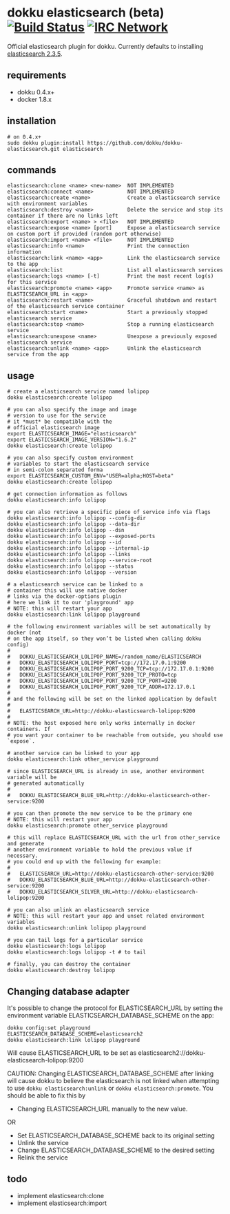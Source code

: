 # dokku elasticsearch (beta) [![Build Status](https://img.shields.io/travis/dokku/dokku-elasticsearch.svg?branch=master "Build Status")](https://travis-ci.org/dokku/dokku-elasticsearch) [![IRC Network](https://img.shields.io/badge/irc-freenode-blue.svg "IRC Freenode")](https://webchat.freenode.net/?channels=dokku)

Official elasticsearch plugin for dokku. Currently defaults to installing [elasticsearch 2.3.5](https://hub.docker.com/_/elasticsearch/).

## requirements

- dokku 0.4.x+
- docker 1.8.x

## installation

```shell
# on 0.4.x+
sudo dokku plugin:install https://github.com/dokku/dokku-elasticsearch.git elasticsearch
```

## commands

```
elasticsearch:clone <name> <new-name>  NOT IMPLEMENTED
elasticsearch:connect <name>           NOT IMPLEMENTED
elasticsearch:create <name>            Create a elasticsearch service with environment variables
elasticsearch:destroy <name>           Delete the service and stop its container if there are no links left
elasticsearch:export <name> > <file>   NOT IMPLEMENTED
elasticsearch:expose <name> [port]     Expose a elasticsearch service on custom port if provided (random port otherwise)
elasticsearch:import <name> <file>     NOT IMPLEMENTED
elasticsearch:info <name>              Print the connection information
elasticsearch:link <name> <app>        Link the elasticsearch service to the app
elasticsearch:list                     List all elasticsearch services
elasticsearch:logs <name> [-t]         Print the most recent log(s) for this service
elasticsearch:promote <name> <app>     Promote service <name> as ELASTICSEARCH_URL in <app>
elasticsearch:restart <name>           Graceful shutdown and restart of the elasticsearch service container
elasticsearch:start <name>             Start a previously stopped elasticsearch service
elasticsearch:stop <name>              Stop a running elasticsearch service
elasticsearch:unexpose <name>          Unexpose a previously exposed elasticsearch service
elasticsearch:unlink <name> <app>      Unlink the elasticsearch service from the app
```

## usage

```shell
# create a elasticsearch service named lolipop
dokku elasticsearch:create lolipop

# you can also specify the image and image
# version to use for the service
# it *must* be compatible with the
# official elasticsearch image
export ELASTICSEARCH_IMAGE="elasticsearch"
export ELASTICSEARCH_IMAGE_VERSION="1.6.2"
dokku elasticsearch:create lolipop

# you can also specify custom environment
# variables to start the elasticsearch service
# in semi-colon separated forma
export ELASTICSEARCH_CUSTOM_ENV="USER=alpha;HOST=beta"
dokku elasticsearch:create lolipop

# get connection information as follows
dokku elasticsearch:info lolipop

# you can also retrieve a specific piece of service info via flags
dokku elasticsearch:info lolipop --config-dir
dokku elasticsearch:info lolipop --data-dir
dokku elasticsearch:info lolipop --dsn
dokku elasticsearch:info lolipop --exposed-ports
dokku elasticsearch:info lolipop --id
dokku elasticsearch:info lolipop --internal-ip
dokku elasticsearch:info lolipop --links
dokku elasticsearch:info lolipop --service-root
dokku elasticsearch:info lolipop --status
dokku elasticsearch:info lolipop --version

# a elasticsearch service can be linked to a
# container this will use native docker
# links via the docker-options plugin
# here we link it to our 'playground' app
# NOTE: this will restart your app
dokku elasticsearch:link lolipop playground

# the following environment variables will be set automatically by docker (not
# on the app itself, so they won’t be listed when calling dokku config)
#
#   DOKKU_ELASTICSEARCH_LOLIPOP_NAME=/random_name/ELASTICSEARCH
#   DOKKU_ELASTICSEARCH_LOLIPOP_PORT=tcp://172.17.0.1:9200
#   DOKKU_ELASTICSEARCH_LOLIPOP_PORT_9200_TCP=tcp://172.17.0.1:9200
#   DOKKU_ELASTICSEARCH_LOLIPOP_PORT_9200_TCP_PROTO=tcp
#   DOKKU_ELASTICSEARCH_LOLIPOP_PORT_9200_TCP_PORT=9200
#   DOKKU_ELASTICSEARCH_LOLIPOP_PORT_9200_TCP_ADDR=172.17.0.1
#
# and the following will be set on the linked application by default
#
#   ELASTICSEARCH_URL=http://dokku-elasticsearch-lolipop:9200
#
# NOTE: the host exposed here only works internally in docker containers. If
# you want your container to be reachable from outside, you should use `expose`.

# another service can be linked to your app
dokku elasticsearch:link other_service playground

# since ELASTICSEARCH_URL is already in use, another environment variable will be
# generated automatically
#
#   DOKKU_ELASTICSEARCH_BLUE_URL=http://dokku-elasticsearch-other-service:9200

# you can then promote the new service to be the primary one
# NOTE: this will restart your app
dokku elasticsearch:promote other_service playground

# this will replace ELASTICSEARCH_URL with the url from other_service and generate
# another environment variable to hold the previous value if necessary.
# you could end up with the following for example:
#
#   ELASTICSEARCH_URL=http://dokku-elasticsearch-other-service:9200
#   DOKKU_ELASTICSEARCH_BLUE_URL=http://dokku-elasticsearch-other-service:9200
#   DOKKU_ELASTICSEARCH_SILVER_URL=http://dokku-elasticsearch-lolipop:9200

# you can also unlink an elasticsearch service
# NOTE: this will restart your app and unset related environment variables
dokku elasticsearch:unlink lolipop playground

# you can tail logs for a particular service
dokku elasticsearch:logs lolipop
dokku elasticsearch:logs lolipop -t # to tail

# finally, you can destroy the container
dokku elasticsearch:destroy lolipop
```

## Changing database adapter

It's possible to change the protocol for ELASTICSEARCH_URL by setting
the environment variable ELASTICSEARCH_DATABASE_SCHEME on the app:

```
dokku config:set playground ELASTICSEARCH_DATABASE_SCHEME=elasticsearch2
dokku elasticsearch:link lolipop playground
```

Will cause ELASTICSEARCH_URL to be set as
elasticsearch2://dokku-elasticsearch-lolipop:9200

CAUTION: Changing ELASTICSEARCH_DATABASE_SCHEME after linking will cause dokku to
believe the elasticsearch is not linked when attempting to use `dokku elasticsearch:unlink`
or `dokku elasticsearch:promote`.
You should be able to fix this by

- Changing ELASTICSEARCH_URL manually to the new value.

OR

- Set ELASTICSEARCH_DATABASE_SCHEME back to its original setting
- Unlink the service
- Change ELASTICSEARCH_DATABASE_SCHEME to the desired setting
- Relink the service

## todo

- implement elasticsearch:clone
- implement elasticsearch:import
